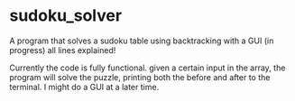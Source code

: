 # sudoku_solver
A program that solves a sudoku table using backtracking with a GUI (in progress) all lines explained!

Currently the code is fully functional. given a certain input in the array, the program will solve the puzzle, printing both the before and after to the terminal. I might do a GUI at a later time. 

